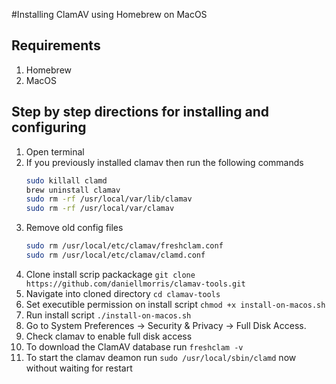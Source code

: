 #Installing ClamAV using Homebrew on MacOS

## Requirements
1. Homebrew
2. MacOS

## Step by step directions for installing and configuring
1. Open terminal
1. If you previously installed clamav then run the following commands
   ```BASH
   sudo killall clamd
   brew uninstall clamav
   sudo rm -rf /usr/local/var/lib/clamav
   sudo rm -rf /usr/local/var/clamav
   ```
1. Remove old config files
   ```BASH
   sudo rm /usr/local/etc/clamav/freshclam.conf
   sudo rm /usr/local/etc/clamav/clamd.conf
   ```
1. Clone install scrip packackage `git clone https://github.com/daniellmorris/clamav-tools.git`
1. Navigate into cloned directory `cd clamav-tools`
1. Set executible permission on install script `chmod +x install-on-macos.sh`
1. Run install script `./install-on-macos.sh`
1. Go to System Preferences -> Security & Privacy -> Full Disk Access.
1. Check clamav to enable full disk access
1. To download the ClamAV database run `freshclam -v`
1. To start the clamav deamon run `sudo /usr/local/sbin/clamd` now without waiting for restart
